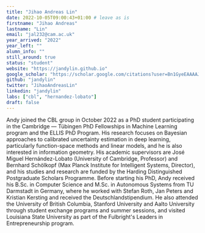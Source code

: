 ```yaml
---
title: "Jihao Andreas Lin"
date: 2022-10-05T09:00:43+01:00 # leave as is
firstname: "Jihao Andreas"
lastname: "Lin"
email: "jal232@cam.ac.uk"
year_arrived: "2022"
year_left: ""
alumn_info: ""
still_around: true
status: "student"
website: "https://jandylin.github.io"
google_scholar: "https://scholar.google.com/citations?user=Bn1GyeEAAAAJ"
github: "jandylin"
twitter: "JihaoAndreasLin"
linkedin: "jandylin"
labs: ["cbl", "hernandez-lobato"]
draft: false
---
```


Andy joined the CBL group in October 2022 as a PhD student participating in the
Cambridge — Tübingen PhD Fellowships in Machine Learning program and the ELLIS
PhD Program. His research focuses on Bayesian approaches to calibrated
uncertainty estimation in deep learning, particularly function-space methods
and linear models, and he is also interested in information geometry. His
academic supervisors are José Miguel Hernández-Lobato (University of Cambridge,
Professor) and Bernhard Schölkopf (Max Planck Institute for Intelligent
Systems, Director), and his studies and research are funded by the Harding
Distinguished Postgraduate Scholars Programme. Before starting his PhD, Andy
received his B.Sc. in Computer Science and M.Sc. in Autonomous Systems from TU
Darmstadt in Germany, where he worked with Stefan Roth, Jan Peters and Kristian
Kersting and received the Deutschlandstipendium.  He also attended the
University of British Columbia, Stanford University and Aalto University
through student exchange programs and summer sessions, and visited Louisiana
State University as part of the Fulbright's Leaders in Entrepreneurship
program.


